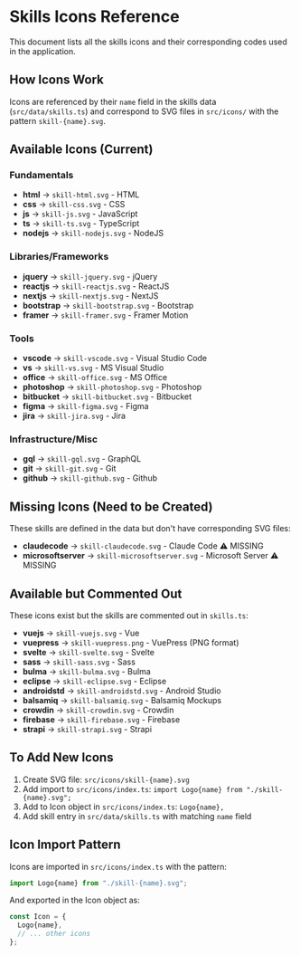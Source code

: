 # Skills Icons Reference

This document lists all the skills icons and their corresponding codes used in the application.

## How Icons Work

Icons are referenced by their `name` field in the skills data (`src/data/skills.ts`) and correspond to SVG files in `src/icons/` with the pattern `skill-{name}.svg`.

## Available Icons (Current)

### Fundamentals
- **html** → `skill-html.svg` - HTML
- **css** → `skill-css.svg` - CSS  
- **js** → `skill-js.svg` - JavaScript
- **ts** → `skill-ts.svg` - TypeScript
- **nodejs** → `skill-nodejs.svg` - NodeJS

### Libraries/Frameworks
- **jquery** → `skill-jquery.svg` - jQuery
- **reactjs** → `skill-reactjs.svg` - ReactJS
- **nextjs** → `skill-nextjs.svg` - NextJS
- **bootstrap** → `skill-bootstrap.svg` - Bootstrap
- **framer** → `skill-framer.svg` - Framer Motion

### Tools
- **vscode** → `skill-vscode.svg` - Visual Studio Code
- **vs** → `skill-vs.svg` - MS Visual Studio
- **office** → `skill-office.svg` - MS Office
- **photoshop** → `skill-photoshop.svg` - Photoshop
- **bitbucket** → `skill-bitbucket.svg` - Bitbucket
- **figma** → `skill-figma.svg` - Figma
- **jira** → `skill-jira.svg` - Jira

### Infrastructure/Misc
- **gql** → `skill-gql.svg` - GraphQL
- **git** → `skill-git.svg` - Git
- **github** → `skill-github.svg` - Github

## Missing Icons (Need to be Created)

These skills are defined in the data but don't have corresponding SVG files:

- **claudecode** → `skill-claudecode.svg` - Claude Code ⚠️ MISSING
- **microsoftserver** → `skill-microsoftserver.svg` - Microsoft Server ⚠️ MISSING

## Available but Commented Out

These icons exist but the skills are commented out in `skills.ts`:

- **vuejs** → `skill-vuejs.svg` - Vue
- **vuepress** → `skill-vuepress.png` - VuePress (PNG format)
- **svelte** → `skill-svelte.svg` - Svelte
- **sass** → `skill-sass.svg` - Sass
- **bulma** → `skill-bulma.svg` - Bulma
- **eclipse** → `skill-eclipse.svg` - Eclipse
- **androidstd** → `skill-androidstd.svg` - Android Studio
- **balsamiq** → `skill-balsamiq.svg` - Balsamiq Mockups
- **crowdin** → `skill-crowdin.svg` - Crowdin
- **firebase** → `skill-firebase.svg` - Firebase
- **strapi** → `skill-strapi.svg` - Strapi

## To Add New Icons

1. Create SVG file: `src/icons/skill-{name}.svg`
2. Add import to `src/icons/index.ts`: `import Logo{name} from "./skill-{name}.svg";`
3. Add to Icon object in `src/icons/index.ts`: `Logo{name},`
4. Add skill entry in `src/data/skills.ts` with matching `name` field

## Icon Import Pattern

Icons are imported in `src/icons/index.ts` with the pattern:
```typescript
import Logo{name} from "./skill-{name}.svg";
```

And exported in the Icon object as:
```typescript
const Icon = {
  Logo{name},
  // ... other icons
};
```